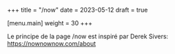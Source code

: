 +++
title = "/now"
date = 2023-05-12
draft = true

[menu.main]
weight = 30
+++

Le principe de la page /now est inspiré par Derek Sivers: https://nownownow.com/about